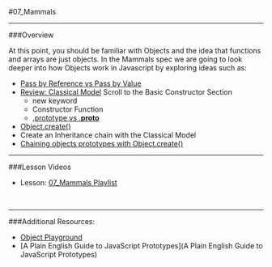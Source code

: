#07_Mammals
<hr>

###Overview

At this point, you should be familiar with Objects and the idea that functions and arrays are just objects.  In the Mammals spec we are going to look deeper into how Objects work in Javascript by exploring ideas such as:

- [Pass by Reference vs Pass by Value](http://docstore.mik.ua/orelly/webprog/jscript/ch11_02.htm)
- [Review: Classical Model](http://addyosmani.com/resources/essentialjsdesignpatterns/book/#constructorpatternjavascript) Scroll to the Basic Constructor Section
	- new keyword
	- Constructor Function
	- [.prototype vs .__proto__](http://stackoverflow.com/questions/9959727/proto-vs-prototype-in-javascript)
- [Object.create()](https://developer.mozilla.org/en-US/docs/Web/JavaScript/Reference/Global_Objects/Object/create)
- Create an Inheritance chain with the Classical Model
- [Chaining objects prototypes with Object.create()](http://eli.thegreenplace.net/2013/10/22/classical-inheritance-in-javascript-es5)



<hr>


###Lesson Videos

- Lesson: [07_Mammals Playlist](https://www.youtube.com/playlist?list=PLx0iOsdUOUmmPXungX0YFYMSY7tFTEmQM)

<br>
<hr>

###Additional Resources:

- [Object Playground](http://www.objectplayground.com/)
- [A Plain English Guide to JavaScript Prototypes](A Plain English Guide to JavaScript Prototypes)

